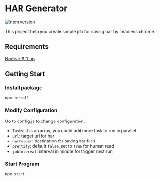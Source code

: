 # HAR Generator

[![npm version](https://badge.fury.io/js/har-generator.svg)](https://badge.fury.io/js/har-generator)

This project help you create simple job for saving har by headless chrome.

## Requirements

[NodeJs 8.0 up](https://nodejs.org/en/download/)

## Getting Start

### Install package

```bash
npm install
```

### Modify Configuration

Go to [config.js](config.js) to change configuration.

- `Tasks`: it is an array, you could add more task to run in parallel
- `url`: target url for har
- `harFolder`: destination for saving har files
- `prettify`: default `false`, set to `true` for human read
- `jobInterval`: interval in minute for trigger next run

### Start Program

```bash
npm start
```